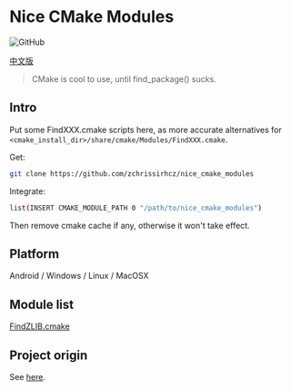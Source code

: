 # Nice CMake Modules

<img alt="GitHub" src="https://img.shields.io/github/license/zchrissirhcz/nice_cmake_modules">

[中文版](README.md)

> CMake is cool to use, until find_package() sucks.

## Intro

Put some FindXXX.cmake scripts here, as more accurate alternatives for `<cmake_install_dir>/share/cmake/Modules/FindXXX.cmake`.

Get:
```bash
git clone https://github.com/zchrissirhcz/nice_cmake_modules
```

Integrate:
```bash
list(INSERT CMAKE_MODULE_PATH 0 "/path/to/nice_cmake_modules")
```

Then remove cmake cache if any, otherwise it won't take effect.

## Platform

Android / Windows / Linux / MacOSX

## Module list

[FindZLIB.cmake](FindZLIB.cmake)

## Project origin

See [here](why.md).